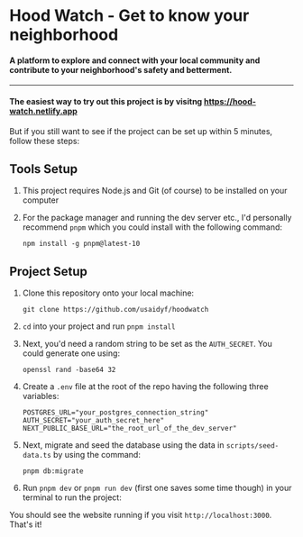 # Hood Watch - Get to know your neighborhood

#### A platform to explore and connect with your local community and contribute to your neighborhood's safety and betterment. 

---

#### The easiest way to try out this project is by visitng https://hood-watch.netlify.app

But if you still want to see if the project can be set up within 5 minutes, follow these steps:

## Tools Setup

1. This project requires Node.js and Git (of course) to be installed on your computer

2. For the package manager and running the dev server etc., I'd personally recommend `pnpm` which you could install with the following command:

   ```
   npm install -g pnpm@latest-10
   ```

## Project Setup

1. Clone this repository onto your local machine:

   ```
   git clone https://github.com/usaidyf/hoodwatch
   ```

2. `cd` into your project and run `pnpm install`

3. Next, you'd need a random string to be set as the `AUTH_SECRET`. You could generate one using:

   ```
   openssl rand -base64 32
   ```

4. Create a `.env` file at the root of the repo having the following three variables:

   ```
   POSTGRES_URL="your_postgres_connection_string"
   AUTH_SECRET="your_auth_secret_here"
   NEXT_PUBLIC_BASE_URL="the_root_url_of_the_dev_server"
   ```

5. Next, migrate and seed the database using the data in `scripts/seed-data.ts` by using the command:

   ```
   pnpm db:migrate
   ```


6. Run `pnpm dev` or `pnpm run dev` (first one saves some time though) in your terminal to run the project:

You should see the website running if you visit `http://localhost:3000`. That's it!